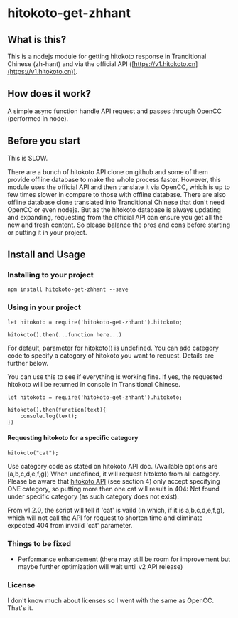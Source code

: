 # hitokoto-get-zhhant

## What is this?
This is a nodejs module for getting hitokoto response in Tranditional Chinese (zh-hant) and via the official API ([https://v1.hitokoto.cn](https://v1.hitokoto.cn)).

## How does it work?
A simple async function handle API request and passes through [OpenCC](https://github.com/BYVoid/OpenCC) (performed in node).

## Before you start

This is SLOW. 

There are a bunch of hitokoto API clone on github and some of them provide offline database to make the whole process faster. However, this module uses the official API and then translate it via OpenCC, which is up to few times slower in compare to those with offline database. There are also offline database clone translated into Tranditional Chinese that don't need OpenCC or even nodejs. But as the hitokoto database is always updating and expanding, requesting from the official API can ensure you get all the new and fresh content. So please balance the pros and cons before starting or putting it in your project. 

## Install and Usage

### Installing to your project
```
npm install hitokoto-get-zhhant --save
```

### Using in your project
```
let hitokoto = require('hitokoto-get-zhhant').hitokoto;

hitokoto().then(...function here...)
```
For default, parameter for hitokoto() is undefined. You can add category code to specify a category of hitokoto you want to request. Details are further below.

You can use this to see if everything is working fine. If yes, the requested hitokoto will be returned in console in Transitional Chinese.
```
let hitokoto = require('hitokoto-get-zhhant').hitokoto;

hitokoto().then(function(text){
    console.log(text);
})
```

#### Requesting hitokoto for a specific category
```
hitokoto("cat");
```
Use category code as stated on hitokoto API doc. (Available options are [a,b,c,d,e,f,g])
When undefined, it will request hitokoto from all category.
Please be aware that [hitokoto API](https://hitokoto.cn/api) (see section 4) only accept specifying ONE category, so putting more then one cat will result in 404: Not found under specific category (as such category does not exist).

From v1.2.0, the script will tell if 'cat' is vaild (in which, if it is a,b,c,d,e,f,g), which will not call the API for request to shorten time and eliminate expected 404 from invaild 'cat' parameter.

### Things to be fixed

- Performance enhancement (there may still be room for improvement but maybe further optimization will wait until v2 API release)

### License
I don't know much about licenses so I went with the same as OpenCC. That's it. 